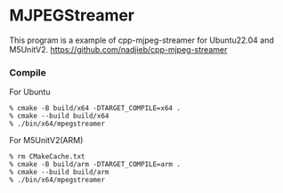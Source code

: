 # MJPEGStreamer

This program is a example of cpp-mjpeg-streamer for Ubuntu22.04 and M5UnitV2.
https://github.com/nadjieb/cpp-mjpeg-streamer

### Compile
For Ubuntu

```
% cmake -B build/x64 -DTARGET_COMPILE=x64 .
% cmake --build build/x64
% ./bin/x64/mpegstreamer
```

For M5UnitV2(ARM)
```
% rm CMakeCache.txt 
% cmake -B build/arm -DTARGET_COMPILE=arm .
% cmake --build build/arm
% ./bin/x64/mpegstreamer
```
